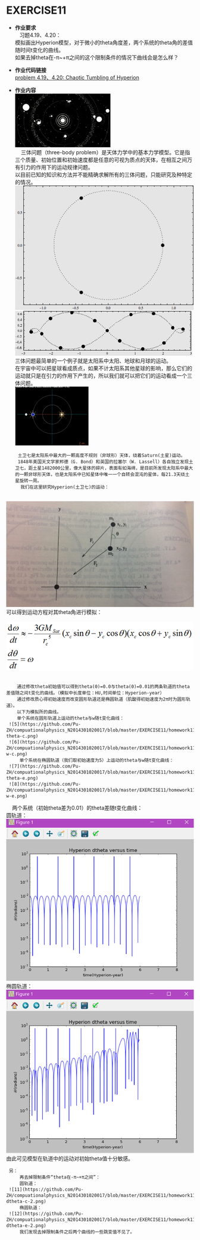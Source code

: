 EXERCISE11
=======

 - **作业要求**  
    习题4.19、4.20：     
               模拟画出Hyperion模型，对于微小的theta角度差，两个系统的theta角的差值随时间t变化的曲线。         
               如果去掉theta在-π~+π之间的这个限制条件的情况下曲线会是怎么样？           
       
 - **作业代码链接**       
     [problem 4.19、4.20: Chaotic Tumbling of Hyperion](https://github.com/Pu-ZH/compuationalphysics_N2014301020017/blob/master/EXERCISE11/homework11.py)   
      
       
 - **作业内容**      
     ![1](https://github.com/Pu-ZH/compuationalphysics_N2014301020017/blob/master/EXERCISE11/416fe6f77a9c07804980adf458799d95.gif)       
         三体问题（three-body problem）是天体力学中的基本力学模型。它是指三个质量、初始位置和初始速度都是任意的可视为质点的天体，在相互之间万有引力的作用下的运动规律问题。      
         以目前已知的知识和方法并不能精确求解所有的三体问题，只能研究及种特定的情况。       
     ![2](https://github.com/Pu-ZH/compuationalphysics_N2014301020017/blob/master/EXERCISE11/f42455bf301fb0dfab6e6bb9ce00cdf6.gif)
     ![3](https://github.com/Pu-ZH/compuationalphysics_N2014301020017/blob/master/EXERCISE11/9e98db8cf47db0c6ef50ff02703dec12.gif)     
     三体问题最简单的一个例子就是太阳系中太阳、地球和月球的运动。          
     在宇宙中可以把星球看成质点，如果不计太阳系其他星球的影响，那么它们的运动就只是在引力的作用下产生的，所以我们就可以把它们的运动看成一个三体问题。    
     ![4](https://github.com/Pu-ZH/compuationalphysics_N2014301020017/blob/master/EXERCISE11/22f55a9fb506989e9fbe3e199d4cfe02.gif)     
         
        土卫七是太阳系中最大的一颗高度不规则（非球形）天体，绕着Saturn(土星)运动。       
        1848年美国天文学家邦德（G. Bond）和英国的拉塞尔（W. Lassell）各自独立发现土卫七，距土星1482000公里，像大星体的碎片，表面有如海绵，是目前所发现太阳系中最大的一颗非球形天体，也是太阳系中已知星体中唯一一个自转会混沌的星体，每21.3天绕土星旋转一周。     
         我们在这里研究Hyperion(土卫七)的运动：      
     ![figure4.16](https://github.com/Pu-ZH/compuationalphysics_N2014301020017/blob/master/EXERCISE11/figure4.16.jpg)     
         可以得到运动方程对其theta角进行模拟：          
     ![eq](https://github.com/Pu-ZH/compuationalphysics_N2014301020017/blob/master/EXERCISE11/e1.png)        
      
        通过修改theta初始值可以得到theta(0)=0.0与theta(0)=0.01的两条轨道的theta差值随之间t变化的曲线。（模拟中长度单位：HU,时间单位：Hyperion-year）     
        通过修改质心得初始速度而改变圆形轨道还是椭圆轨道（肌酸得初始速度为2π时为圆形轨道）。     
        以下为模拟所的曲线。     
        单个系统在圆形轨道上运动的theta与w随t变化曲线：         
     ![5](https://github.com/Pu-ZH/compuationalphysics_N2014301020017/blob/master/EXERCISE11/homework11-theta-c.png)
     ![6](https://github.com/Pu-ZH/compuationalphysics_N2014301020017/blob/master/EXERCISE11/homework11-w-c.png)      
         单个系统在椭圆轨道（我们取初始速度为5）上运动的theta与w随t变化曲线：          
     ![7](https://github.com/Pu-ZH/compuationalphysics_N2014301020017/blob/master/EXERCISE11/homework11-theta-e.png)
     ![8](https://github.com/Pu-ZH/compuationalphysics_N2014301020017/blob/master/EXERCISE11/homework11-w-e.png)       
         两个系统（初始theta差为0.01）的theta差随t变化曲线：               
         圆轨道：    
     ![9](https://github.com/Pu-ZH/compuationalphysics_N2014301020017/blob/master/EXERCISE11/homework11-dtheta-c.png)      
         椭圆轨道：    
     ![10](https://github.com/Pu-ZH/compuationalphysics_N2014301020017/blob/master/EXERCISE11/homework11-dtheta-e.png)        
         由此可见模型在轨道中的运动对初始theta值十分敏感。     
     
     另：     
         再去掉限制条件“theta在-π~+π之间”：      
         圆轨道：    
     ![11](https://github.com/Pu-ZH/compuationalphysics_N2014301020017/blob/master/EXERCISE11/homework11-dtheta-c-2.png)      
         椭圆轨道：    
     ![12](https://github.com/Pu-ZH/compuationalphysics_N2014301020017/blob/master/EXERCISE11/homework11-dtheta-e-2.png)     
         我们发现去掉限制条件之后两个曲线的一些跳变值不见了。     
 
